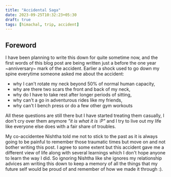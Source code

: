 ```yaml
---
title: "Accidental Saga"
date: 2023-09-25T10:32:23+05:30
draft: true
tags: [himachal, trip, accident]
---
```


## Foreword

I have been planning to write this down for quite sometime now, and the first words of this blog post are being written just a before the one year ~anniversary~ mark of the accident. Earlier a shock used to go down my spine everytime someone asked me about the accident:
- why I can't rotate my neck beyond 50% of normal human capacity,
- why are there two scars the front and back of my neck,
- why do I have to take rest after longer periods of sitting,
- why can't a go in adventurous rides like my friends,
- why can't I bench press or do a few other gym workouts

All these questions are still there but I have started treating them casually, I don't cry over them anymore _"it is what it is :P"_ and I try to live out my life like everyone else does with a fair share of troubles.

My co-accidentee Nishtha told me not to stick to the past as it is always going to be painful to remember those traumatic times but move on and not bother writing this post. I agree to some extent but this accident gave me a different view of life along with several learnings which I don't hope anyone to learn the way I did. So ignoring Nishtha like she ignores my relationship advices am writing this down to keep a memory of all the things that my future self would be proud of and remember of how we made it through :).
